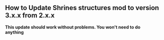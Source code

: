 ## How to Update Shrines structures mod to version 3.x.x from 2.x.x

**This update should work without problems. You won't need to do anything**